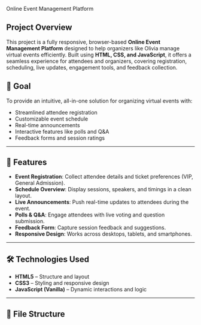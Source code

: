    Online Event Management Platform

## Project Overview

This project is a fully responsive, browser-based **Online Event Management Platform** designed to help organizers like Olivia manage virtual events efficiently. Built using **HTML, CSS, and JavaScript**, it offers a seamless experience for attendees and organizers, covering registration, scheduling, live updates, engagement tools, and feedback collection.



## 🎯 Goal

To provide an intuitive, all-in-one solution for organizing virtual events with:
- Streamlined attendee registration
- Customizable event schedule
- Real-time announcements
- Interactive features like polls and Q&A
- Feedback forms and session ratings

---

## 🚀 Features

- **Event Registration**: Collect attendee details and ticket preferences (VIP, General Admission).
- **Schedule Overview**: Display sessions, speakers, and timings in a clean layout.
- **Live Announcements**: Push real-time updates to attendees during the event.
- **Polls & Q&A**: Engage attendees with live voting and question submission.
- **Feedback Form**: Capture session feedback and suggestions.
- **Responsive Design**: Works across desktops, tablets, and smartphones.

---

## 🛠️ Technologies Used

- **HTML5** – Structure and layout
- **CSS3** – Styling and responsive design
- **JavaScript (Vanilla)** – Dynamic interactions and logic

---

## 📂 File Structure

